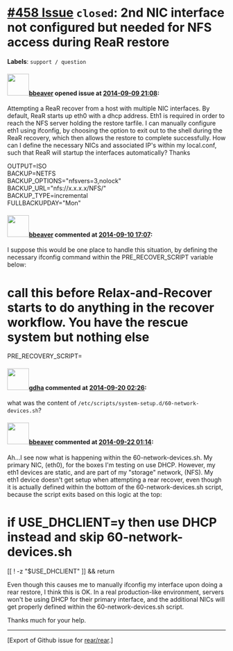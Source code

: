 [\#458 Issue](https://github.com/rear/rear/issues/458) `closed`: 2nd NIC interface not configured but needed for NFS access during ReaR restore
===============================================================================================================================================

**Labels**: `support / question`

#### <img src="https://avatars.githubusercontent.com/u/7350825?u=2ec61633eda874b17db7b1eb383363444e6064d6&v=4" width="50">[bbeaver](https://github.com/bbeaver) opened issue at [2014-09-09 21:08](https://github.com/rear/rear/issues/458):

Attempting a ReaR recover from a host with multiple NIC interfaces. By
default, ReaR starts up eth0 with a dhcp address. Eth1 is required in
order to reach the NFS server holding the restore tarfile. I can
manually configure eth1 using ifconfig, by choosing the option to exit
out to the shell during the ReaR recovery, which then allows the restore
to complete successfully. How can I define the necessary NICs and
associated IP's within my local.conf, such that ReaR will startup the
interfaces automatically? Thanks

OUTPUT=ISO  
BACKUP=NETFS  
BACKUP\_OPTIONS="nfsvers=3,nolock"  
BACKUP\_URL="nfs://x.x.x.x/NFS/"  
BACKUP\_TYPE=incremental  
FULLBACKUPDAY="Mon"

#### <img src="https://avatars.githubusercontent.com/u/7350825?u=2ec61633eda874b17db7b1eb383363444e6064d6&v=4" width="50">[bbeaver](https://github.com/bbeaver) commented at [2014-09-10 17:07](https://github.com/rear/rear/issues/458#issuecomment-55147747):

I suppose this would be one place to handle this situation, by defining
the necessary ifconfig command within the PRE\_RECOVER\_SCRIPT variable
below:

call this before Relax-and-Recover starts to do anything in the recover workflow. You have the rescue system but nothing else
=============================================================================================================================

PRE\_RECOVERY\_SCRIPT=

#### <img src="https://avatars.githubusercontent.com/u/888633?u=cdaeb31efcc0048d3619651aa18dd4b76e636b21&v=4" width="50">[gdha](https://github.com/gdha) commented at [2014-09-20 02:26](https://github.com/rear/rear/issues/458#issuecomment-56254439):

what was the content of
`/etc/scripts/system-setup.d/60-network-devices.sh`?

#### <img src="https://avatars.githubusercontent.com/u/7350825?u=2ec61633eda874b17db7b1eb383363444e6064d6&v=4" width="50">[bbeaver](https://github.com/bbeaver) commented at [2014-09-22 01:14](https://github.com/rear/rear/issues/458#issuecomment-56319827):

Ah...I see now what is happening within the 60-network-devices.sh. My
primary NIC, (eth0), for the boxes I'm testing on use DHCP. However, my
eth1 devices are static, and are part of my "storage" network, (NFS). My
eth1 device doesn't get setup when attempting a rear recover, even
though it is actually defined within the bottom of the
60-network-devices.sh script, because the script exits based on this
logic at the top:

if USE\_DHCLIENT=y then use DHCP instead and skip 60-network-devices.sh
=======================================================================

\[\[ ! -z "$USE\_DHCLIENT" \]\] && return

Even though this causes me to manually ifconfig my interface upon doing
a rear restore, I think this is OK. In a real production-like
environment, servers won't be using DHCP for their primary interface,
and the additional NICs will get properly defined within the
60-network-devices.sh script.

Thanks much for your help.

------------------------------------------------------------------------

\[Export of Github issue for
[rear/rear](https://github.com/rear/rear).\]
